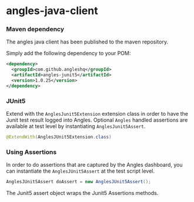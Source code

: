 # angles-java-client


### Maven dependency
The angles java client has been published to the maven repository. 

Simply add the following dependency to your POM:
``` xml
<dependency>
  <groupId>com.github.angleshq</groupId>
  <artifactId>angles-junit5</artifactId>
  <version>1.0.25</version>
</dependency>
```

### JUnit5
Extend with the `AnglesJunit5Extension` extension class in order to have the Junit test result logged into Angles. 
Optional `Angles` handled assertions are available at test level by instantiating `AnglesJunit5Assert`.

```java
@ExtendWith(AnglesJUnit5Extension.class)
```

### Using Assertions
In order to do assertions that are captured by the Angles dashboard, you can instantiate the `AnglesJUnit5Assert` at the test script level.

```java
AnglesJUnit5Assert doAssert = new AnglesJUnit5Assert();
```

The Junit5 assert object wraps the Junit5 Assertions methods.
